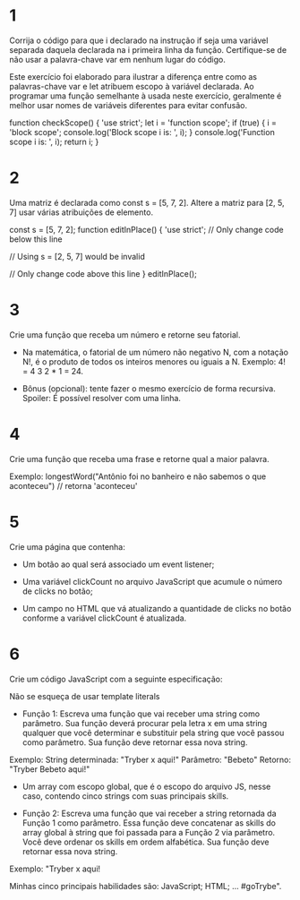 # 1
Corrija o código para que i declarado na instrução if seja uma variável separada daquela declarada na i primeira linha da função. Certifique-se de não usar a palavra-chave var em nenhum lugar do código.

Este exercício foi elaborado para ilustrar a diferença entre como as palavras-chave var e let atribuem escopo à variável declarada. Ao programar uma função semelhante à usada neste exercício, geralmente é melhor usar nomes de variáveis ​​diferentes para evitar confusão.

function checkScope() {
  'use strict';
  let i = 'function scope';
  if (true) {
    i = 'block scope';
    console.log('Block scope i is: ', i);
  }
  console.log('Function scope i is: ', i);
  return i;
}

# 2
Uma matriz é declarada como const s = [5, 7, 2]. Altere a matriz para [2, 5, 7] usar várias atribuições de elemento.

const s = [5, 7, 2];
function editInPlace() {
  'use strict';
  // Only change code below this line

  // Using s = [2, 5, 7] would be invalid

  // Only change code above this line
}
editInPlace();

# 3 
Crie uma função que receba um número e retorne seu fatorial.

- Na matemática, o fatorial de um número não negativo N, com a notação N!, é o produto de todos os inteiros menores ou iguais a N. Exemplo: 4! = 4 3 2 * 1 = 24.

- Bônus (opcional): tente fazer o mesmo exercício de forma recursiva. Spoiler: É possível resolver com uma linha.

# 4 
Crie uma função que receba uma frase e retorne qual a maior palavra.

Exemplo: longestWord("Antônio foi no banheiro e não sabemos o que aconteceu") // retorna 'aconteceu'

# 5
Crie uma página que contenha:

- Um botão ao qual será associado um event listener;

- Uma variável clickCount no arquivo JavaScript que acumule o número de clicks no botão;

- Um campo no HTML que vá atualizando a quantidade de clicks no botão conforme a variável clickCount é atualizada.

# 6
Crie um código JavaScript com a seguinte especificação:

Não se esqueça de usar template literals

- Função 1: Escreva uma função que vai receber uma string como parâmetro. Sua função deverá procurar pela letra x em uma string qualquer que você determinar e substituir pela string que você passou como parâmetro. Sua função deve retornar essa nova string.

Exemplo:
String determinada: "Tryber x aqui!"
Parâmetro: "Bebeto"
Retorno: "Tryber Bebeto aqui!"

- Um array com escopo global, que é o escopo do arquivo JS, nesse caso, contendo cinco strings com suas principais skills.

- Função 2: Escreva uma função que vai receber a string retornada da Função 1 como parâmetro. Essa função deve concatenar as skills do array global à string que foi passada para a Função 2 via parâmetro. Você deve ordenar os skills em ordem alfabética. Sua função deve retornar essa nova string.

Exemplo:
"Tryber x aqui!

Minhas cinco principais habilidades são:
JavaScript;
HTML; ...
#goTrybe".